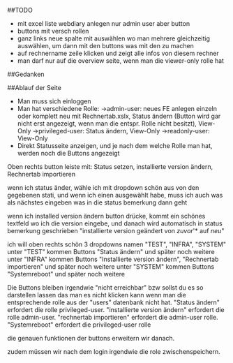 ##TODO

- mit excel liste webdiary anlegen nur admin user aber button
- buttons mit versch rollen
- ganz links neue spalte mit auswählen wo man mehrere gleichzeitig auswählen, um dann mit den buttons was mit den zu machen
- auf rechnername zeile klicken und zeigt alle infos von diesem rechner
- man darf nur auf die overview seite, wenn man die viewer-only rolle hat


##Gedanken

##Ablauf der Seite
- Man muss sich einloggen
- Man hat verschiedene Rolle:
    ->admin-user: neues FE anlegen einzeln oder komplett neu mit Rechnertab.xslx, Status ändern (Button wird gar nicht erst angezeigt, wenn man die entspr. Rolle nicht besitzt), View-Only
    ->privileged-user: Status ändern, View-Only
    ->readonly-user: View-Only
- Direkt Statusseite anzeigen, und je nach dem welche Rolle man hat, werden noch die Buttons angezeigt



Oben rechts button leiste mit: Status setzen, installierte version ändern, Rechnertab importieren

wenn ich status änder, wähle ich mit dropdown schön aus von den gegebenen stati, und wenn ich einen ausgewählt habe, muss ich auch was als nächstes eingeben was in die status bemerkung dann geht

wenn ich installed version ändern button drücke, kommt ein schönes textfeld wo ich die version eingebe, und danach wird automatisch in status bemerkung geschrieben "installierte version geändert von *zuvor*'* auf *neu*"


ich will oben rechts schön  3 dropdowns namen "TEST", "INFRA", "SYSTEM"
unter "TEST" kommen Buttons "Status ändern" und später noch weitere
unter "INFRA" kommen Buttons "Installierte version ändern", "Rechnertab importieren" und später noch weitere
unter "SYSTEM" kommen Buttons "Systemreboot" und später noch weitere


Die Buttons bleiben irgendwie "nicht erreichbar" bzw sollst du es so darstellen lassen das man es nicht klicken kann wenn man die entsprechende rolle aus der "users" datenbank nicht hat.
"Status ändern" erfordert die rolle privileged-user. "installierte version ändern" erfordert die rolle admin-user. "rechnertab importieren" erfordert die admin-user rolle.
"Systemreboot" erfordert die privileged-user rolle

die genauen funktionen der buttons erweitern wir danach.

zudem müssen wir nach dem login irgendwie die role zwischenspeichern.
